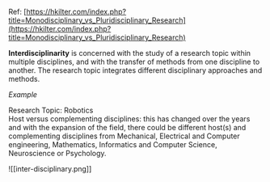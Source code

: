Ref: [https://hkilter.com/index.php?title=Monodisciplinary_vs_Pluridisciplinary_Research](https://hkilter.com/index.php?title=Monodisciplinary_vs_Pluridisciplinary_Research)

**Interdisciplinarity** is concerned with the study of a research topic within multiple disciplines, and with the transfer of methods from one discipline to another. The research topic integrates different disciplinary approaches and methods.

_Example_

Research Topic: Robotics  
Host versus complementing disciplines: this has changed over the years and with the expansion of the field, there could be different host(s) and complementing disciplines from Mechanical, Electrical and Computer engineering, Mathematics, Informatics and Computer Science, Neuroscience or Psychology.

![[inter-disciplinary.png]]
